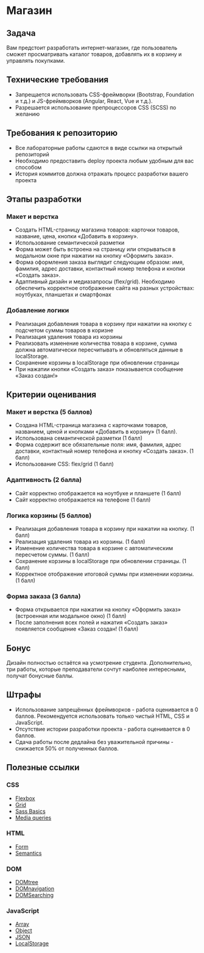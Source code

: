 # Магазин

## Задача
Вам предстоит разработать интернет-магазин, где пользователь сможет просматривать каталог товаров, добавлять их в корзину и управлять покупками.

## Технические требования
* Запрещается использовать CSS-фреймворки (Bootstrap, Foundation и т.д.) и JS-фреймворков (Angular, React, Vue и т.д.).
* Разрешается использование препроцессоров CSS (SCSS) по желанию

## Требования к репозиторию
* Все лабораторные работы сдаются в виде ссылки на открытый репозиторий
* Необходимо предоставить deploy проекта любым удобным для вас способом
* История коммитов должна отражать процесс разработки вашего проекта

## Этапы разработки
### Макет и верстка
* Создать HTML-страницу магазина товаров: карточки товаров, название, цена, кнопки «Добавить в корзину».
* Использование семантической разметки
* Форма может быть встроена на страницу или открываться в модальном окне при нажатии на кнопку «Оформить заказ».
* Форма оформления заказа выглядит следующим образом: имя, фамилия, адрес доставки, контактный номер телефона и кнопки «Создать заказ».
* Адаптивный дизайн и медиазапросы (flex/grid). Необходимо обеспечить корректное отображение сайта на разных устройствах: ноутбуках, планшетах и смартфонах
### Добавление логики
* Реализация добавления товара в корзину при нажатии на кнопку с подсчетом суммы товаров в коризне
* Реализация удаления товара из корзины
* Реализовать изменение количества товара в корзине, сумма должна автоматически пересчитывать и обновляться данные в localStorage.
* Сохранение корзины в localStorage при обновлении страницы
* При нажатии кнопки «Создать заказ» показывается сообщение «Заказ создан!»

## Критерии оценивания
### Макет и верстка (5 баллов)
* Создана HTML-страница магазина с карточками товаров, названием, ценой и кнопками «Добавить в корзину» (1 балл).
* Использована семантической разметки (1 балл)
* Форма содержит все обязательные поля: имя, фамилия, адрес доставки, контактный номер телефона и кнопку «Создать заказ». (1 балл)
* Использование CSS: flex/grid (1 балл)
### Адаптивность (2 балла)
* Сайт корректно отображается на ноутбуке и планшете (1 балл)
* Сайт корректно отображается на телефоне (1 балл)
### Логика корзины (5 баллов)
* Реализация добавления товара в корзину при нажатии на кнопку. (1 балл)
* Реализация удаления товара из корзины. (1 балл)
* Изменение количества товара в корзине с автоматическим пересчетом суммы. (1 балл)
* Сохранение корзины в localStorage при обновлении страницы. (1 балл)
* Корректное отображение итоговой суммы при изменении корзины. (1 балл)
### Форма заказа (3 балла)
* Форма открывается при нажатии на кнопку «Оформить заказ» (встроенная или модальное окно) (1 балл)
* После заполнения всех полей и нажатия «Создать заказ» появляется сообщение «Заказ создан! (1 балл)

## Бонус
Дизайн полностью остаётся на усмотрение студента. Дополнительно, три работы, которые преподаватели сочтут наиболее интересными, получат бонусные баллы.

## Штрафы
* Использование запрещённых фреймворков - работа оценивается в 0 баллов. Рекомендуется использовать только чистый HTML, CSS и JavaScript.
* Отсутствие истории разработки проекта - работа оценивается в 0 баллов.
* Сдача работы после дедлайна без уважительной причины - снижается 50% от полученных баллов.

## Полезные ссылки
### CSS
* [Flexbox](https://css-tricks.com/snippets/css/a-guide-to-flexbox/)
* [Grid](http://css-tricks.com/snippets/css/complete-guide-grid/)
* [Sass Basics](https://sass-lang.com/guide/)
* [Media queries](https://itchief.ru/html-and-css/media-queries)
### HTML
* [Form](https://ru.hexlet.io/courses/css-content/lessons/forms/theory_unit)
* [Semantics](https://htmlacademy.ru/blog/html/semantics)
### DOM
* [DOMtree](https://learn.javascript.ru/dom-nodes)
* [DOMnavigation](https://learn.javascript.ru/dom-navigation)
* [DOMSearching](https://learn.javascript.ru/searching-elements-dom)
### JavaScript
* [Array](https://learn.javascript.ru/array-methods)
* [Object](https://learn.javascript.ru/object)
* [JSON](https://learn.javascript.ru/json)
* [LocalStorage](https://learn.javascript.ru/localstorage)